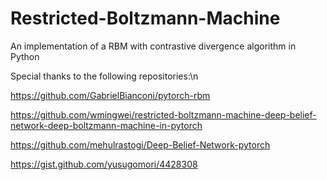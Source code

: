 # Restricted-Boltzmann-Machine
An implementation of a RBM with contrastive divergence algorithm in Python

Special thanks to the following repositories:\n

https://github.com/GabrielBianconi/pytorch-rbm


https://github.com/wmingwei/restricted-boltzmann-machine-deep-belief-network-deep-boltzmann-machine-in-pytorch

https://github.com/mehulrastogi/Deep-Belief-Network-pytorch

https://gist.github.com/yusugomori/4428308

